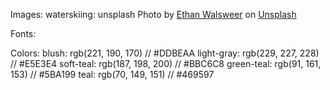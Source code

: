 Images:
waterskiing: unsplash Photo by <a href="https://unsplash.com/@ethanwalsweer?utm_content=creditCopyText&utm_medium=referral&utm_source=unsplash">Ethan Walsweer</a> on <a href="https://unsplash.com/photos/person-surfing-on-sea-waves-during-daytime-Mki39Fvxngs?utm_content=creditCopyText&utm_medium=referral&utm_source=unsplash">Unsplash</a>

Fonts:


Colors: 
blush: rgb(221, 190, 170) // #DDBEAA
light-gray: rgb(229, 227, 228) // #E5E3E4
soft-teal: rgb(187, 198, 200) // #BBC6C8
green-teal: rgb(91, 161, 153) // #5BA199
teal: rgb(70, 149, 151) // #469597

